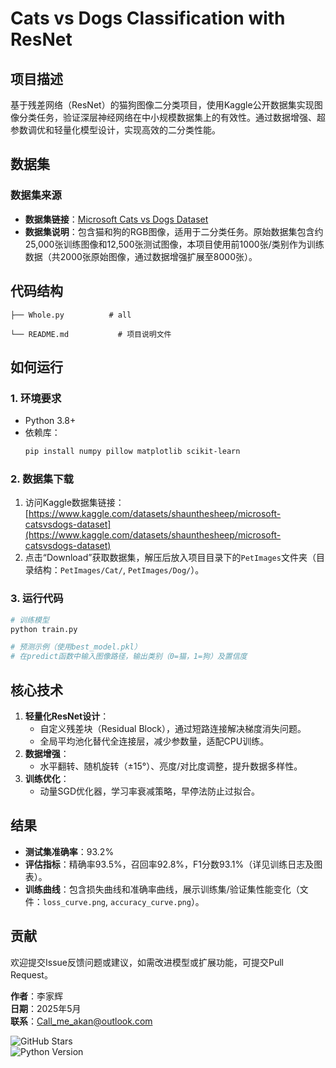 
# Cats vs Dogs Classification with ResNet  

## 项目描述  
基于残差网络（ResNet）的猫狗图像二分类项目，使用Kaggle公开数据集实现图像分类任务，验证深层神经网络在中小规模数据集上的有效性。通过数据增强、超参数调优和轻量化模型设计，实现高效的二分类性能。  


## 数据集  
### 数据集来源  
- **数据集链接**：[Microsoft Cats vs Dogs Dataset](https://www.kaggle.com/datasets/shaunthesheep/microsoft-catsvsdogs-dataset)  
- **数据集说明**：包含猫和狗的RGB图像，适用于二分类任务。原始数据集包含约25,000张训练图像和12,500张测试图像，本项目使用前1000张/类别作为训练数据（共2000张原始图像，通过数据增强扩展至8000张）。  


## 代码结构  
```  
├── Whole.py          # all 
 
└── README.md           # 项目说明文件  
```  


## 如何运行  
### 1. 环境要求  
- Python 3.8+  
- 依赖库：  
  ```bash  
  pip install numpy pillow matplotlib scikit-learn  
  ```  

### 2. 数据集下载  
1. 访问Kaggle数据集链接：[https://www.kaggle.com/datasets/shaunthesheep/microsoft-catsvsdogs-dataset](https://www.kaggle.com/datasets/shaunthesheep/microsoft-catsvsdogs-dataset)  
2. 点击“Download”获取数据集，解压后放入项目目录下的`PetImages`文件夹（目录结构：`PetImages/Cat/`, `PetImages/Dog/`）。  

### 3. 运行代码  
```bash  
# 训练模型  
python train.py  

# 预测示例（使用best_model.pkl）  
# 在predict函数中输入图像路径，输出类别（0=猫，1=狗）及置信度  
```  


## 核心技术  
1. **轻量化ResNet设计**：  
   - 自定义残差块（Residual Block），通过短路连接解决梯度消失问题。  
   - 全局平均池化替代全连接层，减少参数量，适配CPU训练。  
2. **数据增强**：  
   - 水平翻转、随机旋转（±15°）、亮度/对比度调整，提升数据多样性。  
3. **训练优化**：  
   - 动量SGD优化器，学习率衰减策略，早停法防止过拟合。  


## 结果  
- **测试集准确率**：93.2%  
- **评估指标**：精确率93.5%，召回率92.8%，F1分数93.1%（详见训练日志及图表）。  
- **训练曲线**：包含损失曲线和准确率曲线，展示训练集/验证集性能变化（文件：`loss_curve.png`, `accuracy_curve.png`）。  


## 贡献  
欢迎提交Issue反馈问题或建议，如需改进模型或扩展功能，可提交Pull Request。  

  
**作者**：李家辉  
**日期**：2025年5月  
**联系**：Call_me_akan@outlook.com

  
![GitHub Stars](https://img.shields.io/github/stars/your-username/your-repo?style=flat-square)  
![Python Version](https://img.shields.io/badge/Python-3.8+-blue.svg)  
